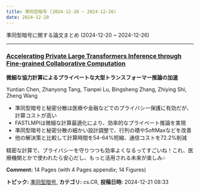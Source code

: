 ```yaml
---
title: 準同型暗号 (2024-12-20 ~ 2024-12-26)
date: 2024-12-20
---
```


準同型暗号に関する論文まとめ (2024-12-20 ~ 2024-12-26)


- - -

### [Accelerating Private Large Transformers Inference through Fine-grained Collaborative Computation](http://arxiv.org/abs/2412.16537)

**微細な協力計算によるプライベートな大型トランスフォーマー推論の加速**

Yuntian Chen, Zhanyong Tang, Tianpei Lu, Bingsheng Zhang, Zhiying Shi, Zheng Wang

- 準同型暗号と秘密分散は医療や金融などでのプライバシー保護に有効だが、計算コストが高い
- FASTLMPIは微細な計算最適化により、効率的なプライベート推論を実現
- 準同型暗号と秘密分散の細かい設計調整で、行列の積やSoftMaxなどを改善
- 他の解決策と比較して計算時間を54-64%短縮、通信コストを72.2%削減

精密な計算で、プライバシーを守りつつも効率よくなるってすごいね！これ、医療機関とかで使われたら安心だし、もっと活用される未来が楽しみ🎶

**Comment:** 14 Pages (with 4 Pages appendix; 14 Figures)

**トピック:** [準同型暗号](../../he), **カテゴリ:** cs.CR, **投稿日時:** 2024-12-21 08:33
